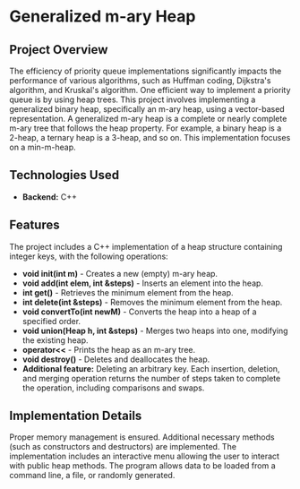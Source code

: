 # Generalized m-ary Heap 

## Project Overview
The efficiency of priority queue implementations significantly impacts the performance of various algorithms, such as Huffman coding, Dijkstra's algorithm, and Kruskal's algorithm. One efficient way to implement a priority queue is by using heap trees.
This project involves implementing a generalized binary heap, specifically an m-ary heap, using a vector-based representation. A generalized m-ary heap is a complete or nearly complete m-ary tree that follows the heap property. For example, a binary heap is a 2-heap, a ternary heap is a 3-heap, and so on. This implementation focuses on a min-m-heap.

## Technologies Used
- **Backend:** C++

## Features
The project includes a C++ implementation of a heap structure containing integer keys, with the following operations:
- **void init(int m)** - Creates a new (empty) m-ary heap.
- **void add(int elem, int &steps)** - Inserts an element into the heap.
- **int get()** - Retrieves the minimum element from the heap.
- **int delete(int &steps)** - Removes the minimum element from the heap.
- **void convertTo(int newM)** - Converts the heap into a heap of a specified order.
- **void union(Heap h, int &steps)** - Merges two heaps into one, modifying the existing heap.
- **operator<<** - Prints the heap as an m-ary tree.
- **void destroy()** - Deletes and deallocates the heap.
- **Additional feature:** Deleting an arbitrary key.
Each insertion, deletion, and merging operation returns the number of steps taken to complete the operation, including comparisons and swaps.

## Implementation Details
Proper memory management is ensured.
Additional necessary methods (such as constructors and destructors) are implemented.
The implementation includes an interactive menu allowing the user to interact with public heap methods.
The program allows data to be loaded from a command line, a file, or randomly generated.
